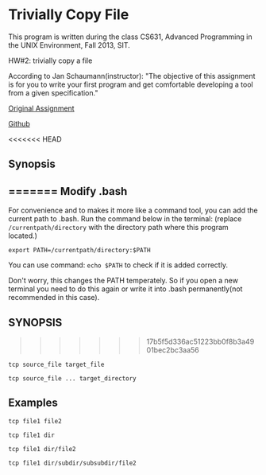 # Trivially Copy File


This program is written during the class CS631, Advanced Programming 
in the UNIX Environment, Fall 2013, SIT.

HW#2: trivially copy a file

According to Jan Schaumann(instructor): "The objective of this assignment 
is for you to write your first program and get comfortable developing a tool 
from a given specification."

[Original Assignment](http://www.cs.stevens.edu/~jschauma/631A/f13-hw2.html)

[Github](https://github.com/jschauma/cs631apue)

<<<<<<< HEAD
## Synopsis
=======
Modify .bash
---------

For convenience and to makes it more like a command tool, you can add
the current path to .bash.
Run the command below in the terminal: (replace `/currentpath/directory`
 with the directory path where this program located.)

`export PATH=/currentpath/directory:$PATH`

You can use command:
`echo $PATH`
to check if it is added correctly.

Don't worry, this changes the PATH temperately. So if you open a new terminal
you need to do this again or write it into .bash permanently(not recommended in this case).

SYNOPSIS
---------
>>>>>>> 17b5f5d336ac51223bb0f8b3a4901bec2bc3aa56

`tcp source_file target_file`

`tcp source_file ... target_directory`

## Examples

`tcp file1 file2`

`tcp file1 dir`

`tcp file1 dir/file2`

`tcp file1 dir/subdir/subsubdir/file2`
